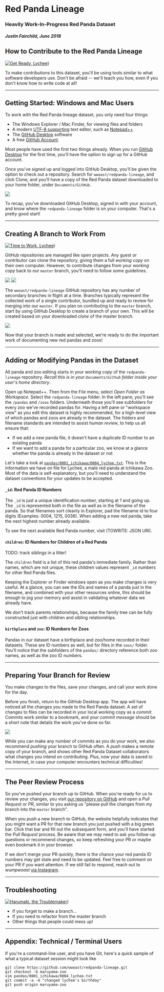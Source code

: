 # Red Panda Lineage
### Heavily Work-In-Progress Red Panda Dataset 
##### Justin Fairchild, June 2018

## How to Contribute to the Red Panda Lineage

[![Get Ready, Lychee](https://raw.githubusercontent.com/wwoast/redpanda-lineage/master/docs/images/instructions/lychee-get-ready.jpg)](https://raw.githubusercontent.com/wwoast/redpanda-lineage/master/pandas/0001_ichikawa/0004_lychee.txt))
 
To make contributions to this dataset, you'll be using tools similar to what software developers use. Don't be afraid -- we'll teach you how, even if you don't know how to write code at all!

----

## Getting Started: Windows and Mac Users

To work with the Red Panda lineage dataset, you only need four things:

 * The Windows Explorer / Mac Finder, for viewing files and folders
 * A modern [UTF-8 supporting](https://www.wikipedia.org/wiki/UTF-8) text editor, such as [Notepad++](https://notepad-plus-plus.org) 
 * The [GitHub Desktop](https://desktop.github.io) software
 * A free [GitHub Account](https://github.com/join).

Most people have used the first two things already. When you run [GitHub Desktop](https://desktop.github.io) for the first time, you'll have the option to sign up for a GitHub account.

Once you've signed up and logged into GitHub Desktop, you'll be given the option to check out a repository. Search for `wwoast/redpanda-lineage`, and click Clone, and you'll have a copy of the Red Panda dataset downloaded to your home folder, under `Documents/GitHub`.

<img src="https://raw.githubusercontent.com/wwoast/redpanda-lineage/master/docs/images/instructions/windows-default-folders.png" /> 

To recap, you've downloaded GitHub Desktop, signed in with your account, and know where the `redpanda-lineage` folder is on your computer. That's a pretty good start!

----

## Creating A Branch to Work From

[![Time to Work, Lychee](https://raw.githubusercontent.com/wwoast/redpanda-lineage/master/docs/images/instructions/lychee-start-working-now.jpg)](https://raw.githubusercontent.com/wwoast/redpanda-lineage/master/pandas/0001_ichikawa/0004_lychee.txt))

GitHub repositories are managed like open projects. Any guest or contributor can clone the repository, giving them a full _working copy_ on their own computer. However, to contribute changes from your _working copy_ back to our `master` branch, you'll need to follow some guidelines.

<img src="https://raw.githubusercontent.com/wwoast/redpanda-lineage/master/docs/images/instructions/create-new-branch-1.png" /> 
<img src="https://raw.githubusercontent.com/wwoast/redpanda-lineage/master/docs/images/instructions/create-new-branch-2.png" />

The `wwoast/redpanda-lineage` GitHub repository has any number of secondary branches in flight at a time. Branches typically represent the collected work of a single contributor, bundled up and ready to review for merging into our `master`. If you plan on contributing to the `master` branch, start by using GitHub Desktop to create a branch of your own. This will be created based on your downloaded _clone_ of the master branch.

<img src="https://raw.githubusercontent.com/wwoast/redpanda-lineage/master/docs/images/instructions/select-a-branch.png" />

Now that your branch is made and selected, we're ready to do the important work of documenting new red pandas and zoos!

----

## Adding or Modifying Pandas in the Dataset

All panda and zoo editing starts in your _working copy_ of the `redpanda-lineage` repository. *Recall this is in your `Documents/Github` folder inside your user's home directory*.

Open up Notepad++. Then from the File menu, select _Open Folder as Workspace_. Select the `redpanda-lineage` folder. In the left pane, you'll see the `/pandas` and `/zoos` folders. Underneath those you'll see subfolders for every zoo we've recorded pandas for. Having a left pane or "workspace view" as you edit this dataset is highly recommended, for a high-level view of which pandas and zoos are already in the dataset. The folders and filename standards are intended to assist _human review_, to help us all ensure that:

 * If we add a new panda file, it doesn't have a duplicate ID number to an existing panda
 * If we want to add a panda for a particular zoo, we know at a glance whether the panda is already in the dataset or not

Let's take a look at [`pandas/0001_ichikawa/0004_lychee.txt`](https://github.com/wwoast/redpanda-lineage/blob/master/pandas/0001_ichikawa/0004_lychee.txt). This is the information we have on file for Lychee, a male red panda at Ichikawa Zoo. Most of the data is self-explanatory, but you'll need to understand the dataset conventions for your updates to be accepted. 

#### `_id`: Red Panda ID Numbers

The `_id` is just a unique identification number, starting at *1* and going up. The `_id` is represented both in the file as well as in the filename of the panda. So that filenames sort cleanly in Explorer, pad the filename id to four digits (Examples: 0004, 1215, 0036). When adding a new red panda, take the next highest number already available.

To see the next available Red Panda number, visit (TOWRITE: JSON URI).

#### `children`: ID Numbers for Children of a Red Panda

TODO: track siblings in a litter!

The `children` field is a list of this red panda's immediate family. Rather than names, which are not unique, these children values represent `_id` numbers for other Red Panda files. 

Keeping the Explorer or Finder windows open as you make changes is very useful. At a glance, you can see the IDs and names of a panda just in the filename, and combined with your other resources online, this should be enough to jog your memory and assist in validating whatever data we already have.

We don't track parents relationships, because the family tree can be fully constructed just with children and sibling relationships.

#### `birthplace` and `zoo`: ID Numbers for Zoos

Pandas in our dataset have a birthplace and zoo/home recorded in their datasets. These are ID numbers as well, but for files in the `zoos/` folder. You'll notice that the subfolders of the `pandas/` directory reference both zoo names, as well as the zoo ID numbers.

----

## Preparing Your Branch for Review

You make changes to the files, save your changes, and call your work done for the day.

Before you finish, return to the GitHub Desktop app. The app will have noticed all the changes you made to the Red Panda dataset. A set of changes to files can be recorded in your local working copy as a _commit_. Commits work similar to a bookmark, and your _commit message_ should be a short note that details the work you've done so far.

<img src="https://raw.githubusercontent.com/wwoast/redpanda-lineage/master/docs/images/instructions/commit-to-branch-short.png" /> 

While you can make any number of commits as you do your work, we also recommend _pushing_ your branch to GitHub often. A _push_ makes a remote copy of your branch, and shows other Red Panda Dataset collaborators what changes you intend on contributing. Plus, now your data is saved to the Internet, in case your computer encounters technical difficulties!

----

## The Peer Review Process

So you've pushed your branch up to GitHub. When you're ready for us to review your changes, you visit [our repository on GitHub](https://github.com/wwoast/redpanda-lineage) and open a _Pull Request_ or *_PR_*, similar to you asking us "please pull the changes from my branch into the `master` branch".

When you push a new branch to GitHub, the website helpfully indicates that you might want a PR for that new branch you just pushed with a big green bar. Click that bar and fill out the subsequent form, and you'll have started the _Pull Request_ process. Be aware that we may need to ask you follow-up questions or recommend changes, so keep refreshing your PR or maybe even bookmark it in your browser.

If we don't merge your PR quickly, there is the chance your red panda ID numbers may get stale and need to be updated. Feel free to comment on your PR if you want attention. If we still fail to respond, reach out to _wumpwoast_ [via Instagram](https://instagram.com/wumpwoast).

----

## Troubleshooting

[![Harumaki, the Troublemaker](https://raw.githubusercontent.com/wwoast/redpanda-lineage/master/docs/images/instructions/harumaki-troubleshooter.jpg)](https://raw.githubusercontent.com/wwoast/redpanda-lineage/master/pandas/0001_ichikawa/0001_harumaki.txt))

 * If you forget to make a branch...
 * If you need to refactor from the master branch
 * Other things that people could mess up!

----

## Appendix: Technical / Terminal Users

If you're a command-line user, and you have Git, here's a quick sample of what a typical dataset session might look like

```
git clone https://github.com/wwoast/redpanda-lineage.git
git checkout -b maruyama-zoo
vim pandas/0001_ichikawa/0004_lychee.txt
git commit -a -m "changed lychee's birthday"
git push origin maruyama-zoo
```
